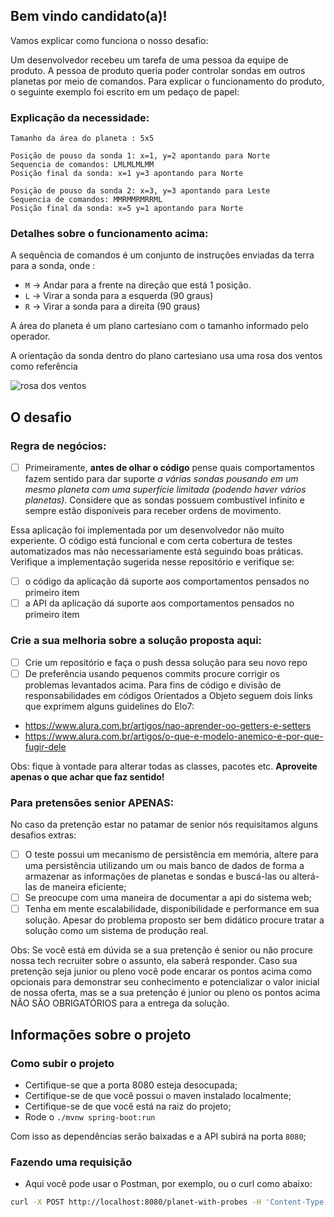 ## Bem vindo candidato(a)!

Vamos explicar como funciona o nosso desafio:

Um desenvolvedor recebeu um tarefa de uma pessoa da equipe de produto. A pessoa de produto queria poder controlar sondas em outros planetas por meio de comandos. Para explicar o funcionamento do produto, o seguinte exemplo foi escrito em um pedaço de papel:

### Explicação da necessidade:
```
Tamanho da área do planeta : 5x5

Posição de pouso da sonda 1: x=1, y=2 apontando para Norte
Sequencia de comandos: LMLMLMLMM
Posição final da sonda: x=1 y=3 apontando para Norte

Posição de pouso da sonda 2: x=3, y=3 apontando para Leste
Sequencia de comandos: MMRMMRMRRML
Posição final da sonda: x=5 y=1 apontando para Norte
```

### Detalhes sobre o funcionamento acima:

A sequência de comandos é um conjunto de instruções enviadas da terra para a sonda, onde :
- `M` -> Andar para a frente na direção que está 1 posição.
- `L` -> Virar a sonda para a esquerda (90 graus)
- `R` -> Virar a sonda para a direita (90 graus)

A área do planeta é um plano cartesiano com o tamanho informado pelo operador.

A orientação da sonda dentro do plano cartesiano usa uma rosa dos ventos como referência

![rosa dos ventos](http://i.imgur.com/li8Ae5L.png "Rosa dos Ventos")


## O desafio

### Regra de negócios:

- [ ] Primeiramente, **antes de olhar o código** pense quais comportamentos fazem sentido para dar suporte *a várias sondas pousando em um mesmo planeta com uma superfície limitada (podendo haver vários planetas)*. Considere que as sondas possuem combustível infinito e sempre estão disponíveis para receber ordens de movimento.

Essa aplicação foi implementada por um desenvolvedor não muito experiente. O código está funcional e com certa cobertura de testes automatizados mas não necessariamente está seguindo boas práticas. Verifique a implementação sugerida nesse repositório e verifique se:

- [ ] o código da aplicação dá suporte aos comportamentos pensados no primeiro item
- [ ] a API da aplicação dá suporte aos comportamentos pensados no primeiro item

### Crie a sua melhoria sobre a solução proposta aqui:

- [ ] Crie um repositório e faça o push dessa solução para seu novo repo
- [ ] De preferência usando pequenos commits procure corrigir os problemas levantados acima. Para fins de código e divisão de responsabilidades em códigos Orientados a Objeto seguem dois links que exprimem alguns guidelines do Elo7:

- https://www.alura.com.br/artigos/nao-aprender-oo-getters-e-setters
- https://www.alura.com.br/artigos/o-que-e-modelo-anemico-e-por-que-fugir-dele

Obs: fique à vontade para alterar todas as classes, pacotes etc. **Aproveite apenas o que achar que faz sentido!**

### Para pretensões senior APENAS:

No caso da pretenção estar no patamar de senior nós requisitamos alguns desafios extras:

- [ ] O teste possui um mecanismo de persistência em memória, altere para uma persistência utilizando um ou mais banco de dados de forma a armazenar as informações de planetas e sondas e buscá-las ou alterá-las de maneira eficiente;
- [ ] Se preocupe com uma maneira de documentar a api do sistema web;
- [ ] Tenha em mente escalabilidade, disponibilidade e performance em sua solução. Apesar do problema proposto ser bem didático procure tratar a solução como um sistema de produção real.

Obs: Se você está em dúvida se a sua pretenção é senior ou não procure nossa tech recruiter sobre o assunto, ela saberá responder. Caso sua pretenção seja junior ou pleno você pode encarar os pontos acima como opcionais para demonstrar seu conhecimento e potencializar o valor inicial de nossa oferta, mas se a sua pretenção é junior ou pleno os pontos acima NÃO SÃO OBRIGATÓRIOS para a entrega da solução.

## Informações sobre o projeto

### Como subir o projeto

- Certifique-se que a porta 8080 esteja desocupada;
- Certifique-se de que você possui o maven instalado localmente;
- Certifique-se de que você está na raiz do projeto;
- Rode o `./mvnw spring-boot:run`

Com isso as dependências serão baixadas e a API subirá na porta `8080`;

### Fazendo uma requisição

- Aqui você pode usar o Postman, por exemplo, ou o curl como abaixo:

```bash
curl -X POST http://localhost:8080/planet-with-probes -H 'Content-Type: application/json' -d '{"width":10,"height":10,"probes":[{"x":1,"y":2,"direction":"N","commands": "LMLMLMLMM"},{"x":3,"y":3,"direction":"E","commands": "MMRMMRMRRM"}]}'
```